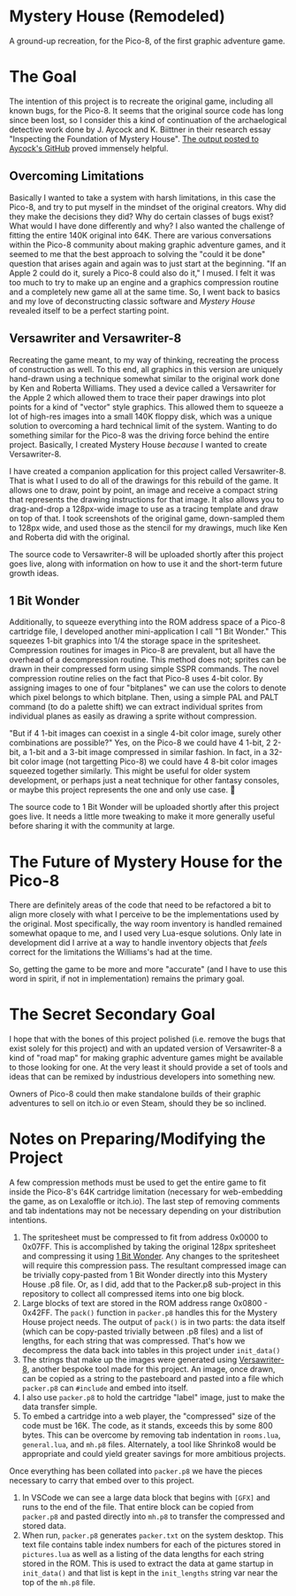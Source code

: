 # Mystery House (Remodeled)
A ground-up recreation, for the Pico-8, of the first graphic adventure game.

# The Goal
The intention of this project is to recreate the original game, including all known bugs, for the Pico-8. It seems that the original source code has long since been lost, so I consider this a kind of continuation of the archaelogical detective work done by J. Aycock and K. Biittner in their research essay "Inspecting the Foundation of Mystery House". [The output posted to Aycock's GitHub](https://github.com/aycock/mh/blob/master/dumpgame.out) proved immensely helpful.

## Overcoming Limitations
Basically I wanted to take a system with harsh limitations, in this case the Pico-8, and try to put myself in the mindset of the original creators. Why did they make the decisions they did? Why do certain classes of bugs exist? What would I have done differently and why? I also wanted the challenge of fitting the entire 140K original into 64K. There are various conversations within the Pico-8 community about making graphic adventure games, and it seemed to me that the best approach to solving the "could it be done" question that arises again and again was to just start at the beginning. "If an Apple 2 could do it, surely a Pico-8 could also do it," I mused. I felt it was too much to try to make up an engine and a graphics compression routine and a completely new game all at the same time. So, I went back to basics and my love of deconstructing classic software and *Mystery House* revealed itself to be a perfect starting point.

## Versawriter and Versawriter-8
Recreating the game meant, to my way of thinking, recreating the process of construction as well. To this end, all graphics in this version are uniquely hand-drawn using a technique somewhat similar to the original work done by Ken and Roberta Williams. They used a device called a Versawriter for the Apple 2 which allowed them to trace their paper drawings into plot points for a kind of "vector" style graphics. This allowed them to squeeze a lot of high-res images into a small 140K floppy disk, which was a unique solution to overcoming a hard technical limit of the system. Wanting to do something similar for the Pico-8 was the driving force behind the entire project. Basically, I created Mystery House *because* I wanted to create Versawriter-8.

I have created a companion application for this project called Versawriter-8. That is what I used to do all of the drawings for this rebuild of the game. It allows one to draw, point by point, an image and receive a compact string that represents the drawing instructions for that image. It also allows you to drag-and-drop a 128px-wide image to use as a tracing template and draw on top of that. I took screenshots of the original game, down-sampled them to 128px wide, and used those as the stencil for my drawings, much like Ken and Roberta did with the original.

The source code to Versawriter-8 will be uploaded shortly after this project goes live, along with information on how to use it and the short-term future growth ideas.

## 1 Bit Wonder
Additionally, to squeeze everything into the ROM address space of a Pico-8 cartridge file, I developed another mini-application I call "1 Bit Wonder." This squeezes 1-bit graphics into 1/4 the storage space in the spritesheet. Compression routines for images in Pico-8 are prevalent, but all have the overhead of a decompression routine. This method does not; sprites can be drawn in their compressed form using simple SSPR commands. The novel compression routine relies on the fact that Pico-8 uses 4-bit color. By assigning images to one of four "bitplanes" we can use the colors to denote which pixel belongs to which bitplane. Then, using a simple PAL and PALT command (to do a palette shift) we can extract individual sprites from individual planes as easily as drawing a sprite without compression.

"But if 4 1-bit images can coexist in a single 4-bit color image, surely other combinations are possible?" Yes, on the Pico-8 we could have 4 1-bit, 2 2-bit, a 1-bit and a 3-bit image compressed in similar fashion. In fact, in a 32-bit color image (not targetting Pico-8) we could have 4 8-bit color images squeezed together similarly. This might be useful for older system development, or perhaps just a neat technique for other fantasy consoles, or maybe this project represents the one and only use case. 🤷

The source code to 1 Bit Wonder will be uploaded shortly after this project goes live. It needs a little more tweaking to make it more generally useful before sharing it with the community at large.

# The Future of Mystery House for the Pico-8
There are definitely areas of the code that need to be refactored a bit to align more closely with what I perceive to be the implementations used by the original. Most specifically, the way room inventory is handled remained somewhat opaque to me, and I used very Lua-esque solutions. Only late in development did I arrive at a way to handle inventory objects that *feels* correct for the limitations the Williams's had at the time.

So, getting the game to be more and more "accurate" (and I have to use this word in spirit, if not in implementation) remains the primary goal.

# The Secret Secondary Goal
I hope that with the bones of this project polished (i.e. remove the bugs that exist solely for this project) and with an updated version of Versawriter-8 a kind of "road map" for making graphic adventure games might be available to those looking for one. At the very least it should provide a set of tools and ideas that can be remixed by industrious developers into something new.

Owners of Pico-8 could then make standalone builds of their graphic adventures to sell on itch.io or even Steam, should they be so inclined.

# Notes on Preparing/Modifying the Project
A few compression methods must be used to get the entire game to fit inside the Pico-8's 64K cartridge limitation (necessary for web-embedding the game, as on Lexaloffle or itch.io). The last step of removing comments and tab indentations may not be necessary depending on your distribution intentions.

1. The spritesheet must be compressed to fit from address 0x0000 to 0x07FF. This is accomplished by taking the original 128px spritesheet and compressing it using [1 Bit Wonder](https://github.com/ChristopherDrum/1bitwonder). Any changes to the spritesheet will require this compression pass. The resultant compressed image can be trivially copy-pasted from 1 Bit Wonder directly into this Mystery House .p8 file. Or, as I did, add that to the Packer.p8 sub-project in this repository to collect all compressed items into one big block.
1. Large blocks of text are stored in the ROM address range 0x0800 - 0x42FF. The `pack()` function in `packer.p8` handles this for the Mystery House project needs. The output of `pack()` is in two parts: the data itself (which can be copy-pasted trivially between .p8 files) and a list of lengths, for each string that was compressed. That's how we decompress the data back into tables in this project under `init_data()`
1. The strings that make up the images were generated using [Versawriter-8](https://github.com/ChristopherDrum/versawriter8), another bespoke tool made for this project. An image, once drawn, can be copied as a string to the pasteboard and pasted into a file which `packer.p8` can `#include` and embed into itself.
1. I also use `packer.p8` to hold the cartridge "label" image, just to make the data transfer simple.
2. To embed a cartridge into a web player, the "compressed" size of the code must be 16K. The code, as it stands, exceeds this by some 800 bytes. This can be  overcome by removing tab indentation in `rooms.lua`, `general.lua`, and `mh.p8` files. Alternately, a tool like Shrinko8 would be appropriate and could yield greater savings for more ambitious projects.

Once everything has been collated into `packer.p8` we have the pieces necessary to carry that embed over to this project.
1. In VSCode we can see a large data block that begins with `[GFX]` and runs to the end of the file. That entire block can be copied from `packer.p8` and pasted directly into `mh.p8` to transfer the compressed and stored data.
1. When run, `packer.p8` generates `packer.txt` on the system desktop. This text file contains table index numbers for each of the pictures stored in `pictures.lua` as well as a listing of the data lengths for each string stored in the ROM. This is used to extract the data at game startup in `init_data()` and that list is kept in the `init_lengths` string var near the top of the `mh.p8` file.
